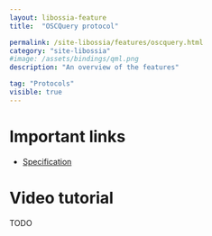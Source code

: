 ```yaml
---
layout: libossia-feature
title:  "OSCQuery protocol"

permalink: /site-libossia/features/oscquery.html
category: "site-libossia"
#image: /assets/bindings/qml.png
description: "An overview of the features"

tag: "Protocols"
visible: true
---
```


# Important links

* [Specification](https://github.com/Vidvox/OSCQueryProposal)

# Video tutorial

TODO